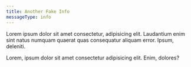 ```yaml
---
title: Another Fake Info
messageType: info
---
```


Lorem ipsum dolor sit amet consectetur, adipisicing elit. Laudantium enim sint natus numquam quaerat quas consequatur aliquam error. Ipsum, deleniti.

Lorem, ipsum dolor sit amet consectetur adipisicing elit. Enim, dolores?
